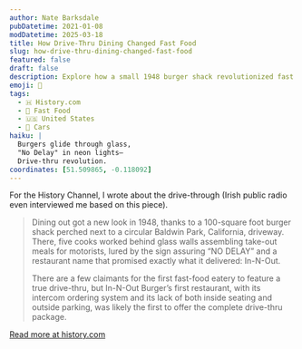```yaml
---
author: Nate Barksdale
pubDatetime: 2021-01-08
modDatetime: 2025-03-18
title: How Drive‑Thru Dining Changed Fast Food
slug: how-drive-thru-dining-changed-fast-food
featured: false
draft: false
description: Explore how a small 1948 burger shack revolutionized fast food with drive-thru dining, setting the stage for a global phenomenon.
emoji: 🍔
tags:
  - 🇭 History.com
  - 🍔 Fast Food
  - 🇺🇸 United States
  - 🚗 Cars
haiku: |
  Burgers glide through glass,  
  "No Delay" in neon lights—  
  Drive-thru revolution.
coordinates: [51.509865, -0.118092]
---
```


For the History Channel, I wrote about the drive-through (Irish public radio even interviewed me based on this piece).

> Dining out got a new look in 1948, thanks to a 100-square foot burger shack perched next to a circular Baldwin Park, California, driveway. There, five cooks worked behind glass walls assembling take-out meals for motorists, lured by the sign assuring “NO DELAY” and a restaurant name that promised exactly what it delivered: In-N-Out.
>
> There are a few claimants for the first fast-food eatery to feature a true drive-thru, but In-N-Out Burger’s first restaurant, with its intercom ordering system and its lack of both inside seating and outside parking, was likely the first to offer the complete drive-thru package.

[Read more at history.com](https://www.history.com/news/drive-thru-dining-history-in-n-out-burger)
